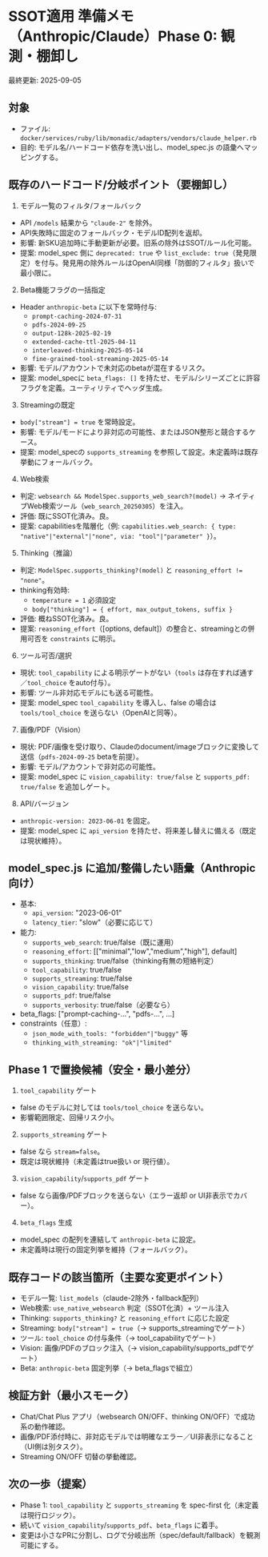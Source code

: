 # SSOT適用 準備メモ（Anthropic/Claude）Phase 0: 観測・棚卸し

最終更新: 2025-09-05

## 対象
- ファイル: `docker/services/ruby/lib/monadic/adapters/vendors/claude_helper.rb`
- 目的: モデル名/ハードコード依存を洗い出し、model_spec.js の語彙へマッピングする。

## 既存のハードコード/分岐ポイント（要棚卸し）

1) モデル一覧のフィルタ/フォールバック
- API `/models` 結果から `"claude-2"` を除外。
- API失敗時に固定のフォールバック・モデルID配列を返却。
- 影響: 新SKU追加時に手動更新が必要。旧系の除外はSSOT/ルール化可能。
- 提案: model_spec 側に `deprecated: true` や `list_exclude: true`（発見限定）を付与。発見用の除外ルールはOpenAI同様「防御的フィルタ」扱いで最小限に。

2) Beta機能フラグの一括指定
- Header `anthropic-beta` に以下を常時付与:
  - `prompt-caching-2024-07-31`
  - `pdfs-2024-09-25`
  - `output-128k-2025-02-19`
  - `extended-cache-ttl-2025-04-11`
  - `interleaved-thinking-2025-05-14`
  - `fine-grained-tool-streaming-2025-05-14`
- 影響: モデル/アカウントで未対応のbetaが混在するリスク。
- 提案: model_specに `beta_flags: []` を持たせ、モデル/シリーズごとに許容フラグを定義。ユーティリティでヘッダ生成。

3) Streamingの既定
- `body["stream"] = true` を常時設定。
- 影響: モデル/モードにより非対応の可能性、またはJSON整形と競合するケース。
- 提案: model_specの `supports_streaming` を参照して設定。未定義時は既存挙動にフォールバック。

4) Web検索
- 判定: `websearch && ModelSpec.supports_web_search?(model)` → ネイティブWeb検索ツール（`web_search_20250305`）を注入。
- 評価: 既にSSOT化済み。良。
- 提案: capabilitiesを階層化（例: `capabilities.web_search: { type: "native"|"external"|"none", via: "tool"|"parameter" }`）。

5) Thinking（推論）
- 判定: `ModelSpec.supports_thinking?(model)` と `reasoning_effort != "none"`。
- thinking有効時:
  - `temperature = 1` 必須設定
  - `body["thinking"] = { effort, max_output_tokens, suffix }`
- 評価: 概ねSSOT化済み。良。
- 提案: `reasoning_effort`（[options, default]）の整合と、streamingとの併用可否を `constraints` に明示。

6) ツール可否/選択
- 現状: `tool_capability` による明示ゲートがない（`tools` は存在すれば通す／`tool_choice` をauto付与）。
- 影響: ツール非対応モデルにも送る可能性。
- 提案: model_spec `tool_capability` を導入し、false の場合は `tools/tool_choice` を送らない（OpenAIと同等）。

7) 画像/PDF（Vision）
- 現状: PDF/画像を受け取り、Claudeのdocument/imageブロックに変換して送信（`pdfs-2024-09-25` betaを前提）。
- 影響: モデル/アカウントで非対応の可能性。
- 提案: model_spec に `vision_capability: true/false` と `supports_pdf: true/false` を追加しゲート。

8) API/バージョン
- `anthropic-version: 2023-06-01` を固定。
- 提案: model_spec に `api_version` を持たせ、将来差し替えに備える（既定は現状維持）。

## model_spec.js に追加/整備したい語彙（Anthropic向け）
- 基本:
  - `api_version`: "2023-06-01"
  - `latency_tier`: "slow"（必要に応じて）
- 能力:
  - `supports_web_search`: true/false（既に運用）
  - `reasoning_effort`: [["minimal","low","medium","high"], default]
  - `supports_thinking`: true/false（thinking有無の短絡判定）
  - `tool_capability`: true/false
  - `supports_streaming`: true/false
  - `vision_capability`: true/false
  - `supports_pdf`: true/false
  - `supports_verbosity`: true/false（必要なら）
- beta_flags: ["prompt-caching-...", "pdfs-...", ...]
- constraints（任意）:
  - `json_mode_with_tools: "forbidden"|"buggy"` 等
  - `thinking_with_streaming: "ok"|"limited"`

## Phase 1 で置換候補（安全・最小差分）
1) `tool_capability` ゲート
- false のモデルに対しては `tools/tool_choice` を送らない。
- 影響範囲限定、回帰リスク小。

2) `supports_streaming` ゲート
- false なら `stream=false`。
- 既定は現状維持（未定義はtrue扱い or 現行値）。

3) `vision_capability`/`supports_pdf` ゲート
- false なら画像/PDFブロックを送らない（エラー返却 or UI非表示でカバー）。

4) `beta_flags` 生成
- model_spec の配列を連結して `anthropic-beta` に設定。
- 未定義時は現行の固定列挙を維持（フォールバック）。

## 既存コードの該当箇所（主要な変更ポイント）
- モデル一覧: `list_models`（claude-2除外・fallback配列）
- Web検索: `use_native_websearch` 判定（SSOT化済）+ ツール注入
- Thinking: `supports_thinking?` と `reasoning_effort` に応じた設定
- Streaming: `body["stream"] = true`（→ supports_streamingでゲート）
- ツール: `tool_choice` の付与条件（→ tool_capabilityでゲート）
- Vision: 画像/PDFのブロック注入（→ vision_capability/supports_pdfでゲート）
- Beta: `anthropic-beta` 固定列挙（→ beta_flagsで組立）

## 検証方針（最小スモーク）
- Chat/Chat Plus アプリ（websearch ON/OFF、thinking ON/OFF）で成功系の動作確認。
- 画像/PDF添付時に、非対応モデルでは明確なエラー／UI非表示になること（UI側は別タスク）。
- Streaming ON/OFF 切替の挙動確認。

## 次の一歩（提案）
- Phase 1: `tool_capability` と `supports_streaming` を spec-first 化（未定義は現行ロジック）。
- 続いて `vision_capability`/`supports_pdf`、`beta_flags` に着手。
- 変更は小さなPRに分割し、ログで分岐出所（spec/default/fallback）を観測可能にする。
